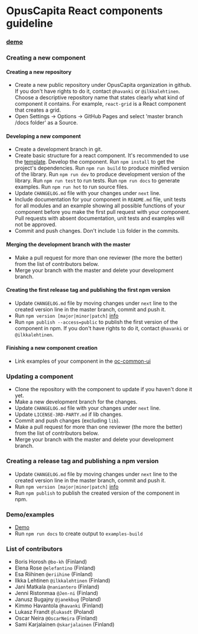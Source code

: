 # OpusCapita React components guideline

### [demo](https://opuscapita.github.io/oc-common-ui)

### Creating a new component

#### Creating a new repository
* Create a new public repository under OpusCapita organization in github. If you don't have rights to do it, contact `@havanki` or `@ilkkalehtinen`. Choose a descriptive repository name that states clearly what kind of component it contains. For example, `react-grid` is a React component that creates a grid.
* Open Settings -> Options -> GitHub Pages and select 'master branch /docs folder' as a Source.

#### Developing a new component
* Create a development branch in git.
* Create basic structure for a react component. It's recommended to use the [template](https://github.com/OpusCapita/react-component-template). Develop the component.
  Run `npm install` to get the project's dependencies.
  Run `npm run build` to produce minified version of the library.
  Run `npm run dev` to produce development version of the library.
  Run `npm run test` to run tests.
  Run `npm run docs` to generate examples.
  Run `npm run hot` to run source files.
* Update `CHANGELOG.md` file with your changes under `next` line.
* Include documentation for your component in `README.md` file, unit tests for all modules and an example showing all possible functions of your component before you make the first pull request with your component. Pull requests with absent documentation, unit tests and examples will not be approved.
* Commit and push changes. Don't include `lib` folder in the commits.

#### Merging the development branch with the master 
* Make a pull request for more than one reviewer (the more the better) from the list of contributors below.
* Merge your branch with the master and delete your development branch.

#### Creating the first release tag and publishing the first npm version
* Update `CHANGELOG.md` file by moving changes under `next` line to the created version line in the master branch, commit and push it.
* Run `npm version [major|minor|patch]` [info](https://docs.npmjs.com/cli/version)
* Run `npm publish --access=public` to publish the first version of the component in npm. If you don't have rights to do it, contact `@havanki` or `@ilkkalehtinen`.

#### Finishing a new component creation 
* Link examples of your component in the [oc-common-ui](https://github.com/OpusCapita/oc-common-ui)


### Updating a component
* Clone the repository with the component to update if you haven't done it yet.
* Make a new development branch for the changes.
* Update `CHANGELOG.md` file with your changes under `next` line.
* Update `LICENSE-3RD-PARTY.md` if lib changes.
* Commit and push changes (excluding `lib`).
* Make a pull request for more than one reviewer (the more the better) from the list of contributors below.
* Merge your branch with the master and delete your development branch.


### Creating a release tag and publishing a npm version
* Update `CHANGELOG.md` file by moving changes under `next` line to the created version line in the master branch, commit and push it.
* Run `npm version [major|minor|patch]` [info](https://docs.npmjs.com/cli/version)
* Run `npm publish` to publish the created version of the component in npm.


### Demo/examples
* [Demo](https://opuscapita.github.io/oc-common-ui)
* Run `npm run docs` to create output to `examples-build`


### List of contributors
* Boris Horosh `@bo-kh` (Finland)
* Elena Rose `@elefantino` (Finland)
* Esa Riihinen `@eriihine` (Finland)
* Ilkka Lehtinen `@ilkkalehtinen` (Finland)
* Jani Matkala `@naniantero` (Finland)
* Jenni Ristonmaa `@Jen-ni` (Finland)
* Janusz Bugajny `@janekbug` (Poland)
* Kimmo Havantola `@havanki` (Finland)
* Lukasz Frandt `@lukasdt` (Poland)
* Oscar Neira `@OscarNeira` (Finland)
* Sami Karjalainen `@skarjalainen` (Finland)
